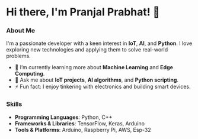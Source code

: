 # Hi there, I'm Pranjal Prabhat! 👋

### About Me
I'm a passionate developer with a keen interest in **IoT**, **AI**, and **Python**. I love exploring new technologies and applying them to solve real-world problems.

- 🌱 I’m currently learning more about **Machine Learning** and **Edge Computing**.
- 💬 Ask me about **IoT projects**, **AI algorithms**, and **Python scripting**.
- ⚡ Fun fact: I enjoy tinkering with electronics and building smart devices.

### Skills
- **Programming Languages**: Python, C++
- **Frameworks & Libraries**: TensorFlow, Keras, Arduino
- **Tools & Platforms**: Arduino, Raspberry Pi, AWS, Esp-32

